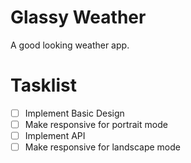 # Glassy Weather

A good looking weather app.

# Tasklist

- [ ] Implement Basic Design
- [ ] Make responsive for portrait mode
- [ ] Implement API
- [ ] Make responsive for landscape mode
